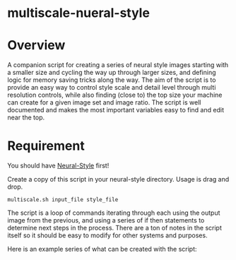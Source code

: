 # multiscale-nueral-style
# Overview
A companion script for creating a series of neural style images starting with a smaller size and cycling the way up through larger sizes, and defining logic for memory saving tricks along the way. The aim of the script is to provide an easy way to control style scale and detail level through multi resolution controls, while also finding (close to) the top size your machine can create for a given image set and image ratio. The script is well documented and makes the most important variables easy to find and edit near the top.

# Requirement
You should have [Neural-Style](https://github.com/jcjohnson/neural-style/) first!


Create a copy of this script in your neural-style directory. Usage is drag and drop.

`multiscale.sh input_file style_file`


The script is a loop of commands iterating through each using the output image from the previous, and using a series of if then statements to determine next steps in the process. There are a ton of notes in the script itself so it should be easy to modify for other systems and purposes.

Here is an example series of what can be created with the script:

<img src="http://i.imgur.com/dIlrNW7.jpg" alt=""/>
<img src="http://i.imgur.com/0TCApCR.jpg" alt=""/>
